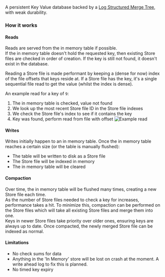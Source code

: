 A persistent Key Value database backed by a [Log Structured Merge Tree](https://en.wikipedia.org/wiki/Log-structured_merge-tree), with weak durability.

### How it works

#### Reads
Reads are served from the in memory table if possible.  
If the in memory table doesn't hold the requested key, then existing Store files are checked in order of creation. If the key is still not found, it doesn't exist in the database.

Reading a Store file is made performant by keeping a (dense for now) index of the file offsets that keys reside at. If a Store file has the key, it's a single sequential file read to get the value (whilst the index is dense).  

An example read for a key of `9`:
1. The in memory table is checked, value not found
2. We look up the most recent Store file ID in the Store file indexes
3. We check the Store file's index to see if it contains the key
4. Key was found, perform read from file with offset
![Example read](https://github.com/RMcTn/rust-kv-store/assets/18317099/6ad23334-7e93-4a97-abc9-0d4f27ab6711)

#### Writes
Writes initially happen to an in memory table.
Once the in memory table reaches a certain size (or the table is manually flushed):
- The table will be written to disk as a Store file
- The Store file will be indexed in memory
- The in memory table will be cleared


#### Compaction
Over time, the in memory table will be flushed many times, creating a new Store file each time.  
As the number of Store files needed to check a key for increases, performance takes a hit. To minimize this, compaction can be performed on the Store files which will take all existing Store files and merge them into one.  
Keys in newer Store files take priority over older ones, ensuring keys are always up to date. Once compacted, the newly merged Store file can be indexed as normal.


#### Limitations
- No check sums for data
- Anything in the 'In Memory' store will be lost on crash at the moment. A write ahead log to fix this is planned.
- No timed key expiry
